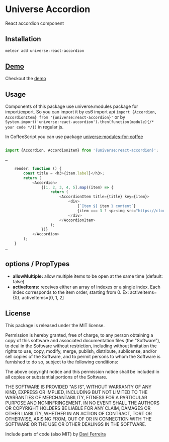 # Universe Accordion
React accordion component

## Installation

```sh
meteor add universe:react-accordion
```

## [Demo](http://react-accordion.meteor.com)
Checkout the [demo](http://react-accordion.meteor.com)

## Usage
Components of this package use universe:modules package for import/export.
So you can import it by es6 import api `import {Accordion, AccordionItem} from '{universe:react-accordion}'`
or by `System.import('universe:react-accordion').then(function(module){/* your code */})` in regular js.

In CoffeeScript you can use package [universe:modules-for-coffee](https://atmospherejs.com/universe/modules-for-coffee)

```javascript

import {Accordion, AccordionItem} from '{universe:react-accordion}';

…

	render: function () {
	    const title = <h3>{item.label}</h3>;
		return (
			<Accordion>
				{[1, 2, 3, 4, 5].map((item) => {
					return (
						<AccordionItem title={title} key={item}>
							<div>
								{`Item ${ item } content`}
								{item === 3 ? <p><img src="https://cloud.githubusercontent.com/assets/38787/8015584/2883817e-0bda-11e5-9662-b7daf40e8c27.gif" /></p> : null}
							</div>
						</AccordionItem>
					);
				})}
			</Accordion>
		);
	}
…
```

## options / PropTypes

* **allowMultiple:** allow multiple items to be open at the same time (default: false)
* **activeItems:** receives either an array of indexes or a single index. Each index corresponds to the item order, starting from 0. Ex: activeItems={0}, activeItems=[0, 1, 2]

## License

This package is released under the MIT license.

Permission is hereby granted, free of charge, to any person obtaining a copy
of this software and associated documentation files (the "Software"), to deal
in the Software without restriction, including without limitation the rights
to use, copy, modify, merge, publish, distribute, sublicense, and/or sell
copies of the Software, and to permit persons to whom the Software is
furnished to do so, subject to the following conditions:

The above copyright notice and this permission notice shall be included in
all copies or substantial portions of the Software.


THE SOFTWARE IS PROVIDED "AS IS", WITHOUT WARRANTY OF ANY KIND, EXPRESS OR
IMPLIED, INCLUDING BUT NOT LIMITED TO THE WARRANTIES OF MERCHANTABILITY,
FITNESS FOR A PARTICULAR PURPOSE AND NONINFRINGEMENT.  IN NO EVENT SHALL THE
AUTHORS OR COPYRIGHT HOLDERS BE LIABLE FOR ANY CLAIM, DAMAGES OR OTHER
LIABILITY, WHETHER IN AN ACTION OF CONTRACT, TORT OR OTHERWISE, ARISING FROM,
OUT OF OR IN CONNECTION WITH THE SOFTWARE OR THE USE OR OTHER DEALINGS IN
THE SOFTWARE.

Include parts of code (also MIT) by [Davi Ferreira](http://www.daviferreira.com/)